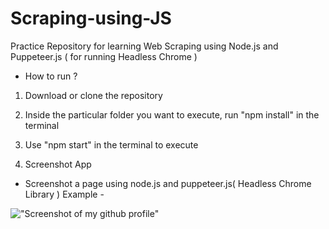 # Scraping-using-JS
Practice Repository for learning Web Scraping using Node.js and Puppeteer.js ( for running Headless Chrome )

- How to run ? 
1. Download or clone the repository
2. Inside the particular folder you want to execute, run "npm install" in the terminal
3. Use "npm start" in the terminal to execute

1. Screenshot App
- Screenshot a page using node.js and puppeteer.js( Headless Chrome Library )
Example - 

!["Screenshot of my github profile"]('https://raw.githubusercontent.com/Deathrow77/Scraping-using-JS/blob/master/Screenshot%20App/image.png')
